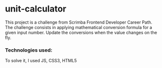 # unit-calculator
This project is a challenge from Scrimba Frontend Developer Career Path. The challenge consists in applying mathematical conversion formula for a given input number. Update the conversions when the value changes on the fly.

### Technologies used:
To solve it, I used JS, CSS3, HTML5
